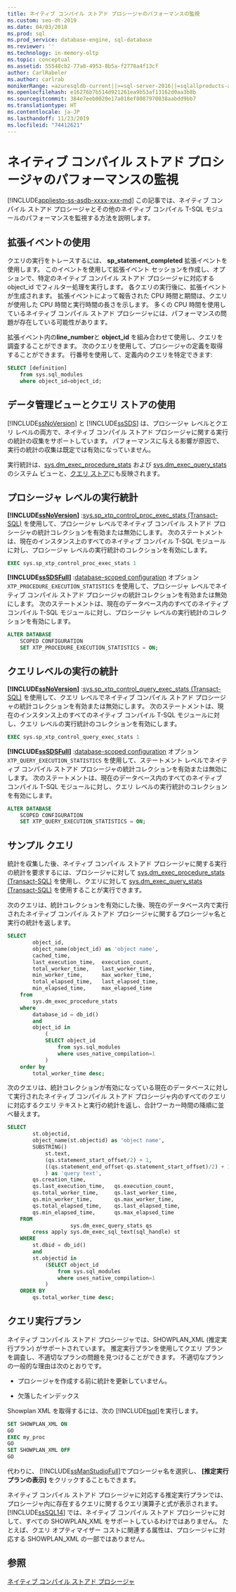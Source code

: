 ```yaml
---
title: ネイティブ コンパイル ストアド プロシージャのパフォーマンスの監視
ms.custom: seo-dt-2019
ms.date: 04/03/2018
ms.prod: sql
ms.prod_service: database-engine, sql-database
ms.reviewer: ''
ms.technology: in-memory-oltp
ms.topic: conceptual
ms.assetid: 55548cb2-77a8-4953-8b5a-f2778a4f13cf
author: CarlRabeler
ms.author: carlrab
monikerRange: =azuresqldb-current||>=sql-server-2016||=sqlallproducts-allversions||>=sql-server-linux-2017||=azuresqldb-mi-current
ms.openlocfilehash: e16276b7b514d921261ea9b53af13162d0aa3b8b
ms.sourcegitcommit: 384e7eeb0020e17a018ef8087970038aabdd9bb7
ms.translationtype: HT
ms.contentlocale: ja-JP
ms.lasthandoff: 11/23/2019
ms.locfileid: "74412621"
---
```

# <a name="monitoring-performance-of-natively-compiled-stored-procedures"></a>ネイティブ コンパイル ストアド プロシージャのパフォーマンスの監視

[!INCLUDE[appliesto-ss-asdb-xxxx-xxx-md](../../includes/appliesto-ss-asdb-xxxx-xxx-md.md)]
  この記事では、ネイティブ コンパイル ストアド プロシージャとその他のネイティブ コンパイル T-SQL モジュールのパフォーマンスを監視する方法を説明します。  
  
## <a name="using-extended-events"></a>拡張イベントの使用  
 クエリの実行をトレースするには、 **sp_statement_completed** 拡張イベントを使用します。 このイベントを使用して拡張イベント セッションを作成し、オプションで、特定のネイティブ コンパイル ストアド プロシージャに対応する object_id でフィルター処理を実行します。 各クエリの実行後に、拡張イベントが生成されます。 拡張イベントによって報告された CPU 時間と期間は、クエリが使用した CPU 時間と実行時間の長さを示します。 多くの CPU 時間を使用しているネイティブ コンパイル ストアド プロシージャには、パフォーマンスの問題が存在している可能性があります。  
  
 拡張イベント内の**line_number**と **object_id** を組み合わせて使用し、クエリを調査することができます。 次のクエリを使用して、プロシージャの定義を取得することができます。 行番号を使用して、定義内のクエリを特定できます:  
  
```sql  
SELECT [definition]
    from sys.sql_modules
    where object_id=object_id;
```  
  
  
## <a name="using-data-management-views-and-query-store"></a>データ管理ビューとクエリ ストアの使用
 [!INCLUDE[ssNoVersion](../../includes/ssnoversion-md.md)] と [!INCLUDE[ssSDS](../../includes/sssds-md.md)] は、プロシージャ レベルとクエリ レベルの両方で、ネイティブ コンパイル ストアド プロシージャに関する実行の統計の収集をサポートしています。 パフォーマンスに与える影響が原因で、実行の統計の収集は既定では有効になっていません。  

実行統計は、[sys.dm_exec_procedure_stats](../../relational-databases/system-dynamic-management-views/sys-dm-exec-procedure-stats-transact-sql.md) および [sys.dm_exec_query_stats](../../relational-databases/system-dynamic-management-views/sys-dm-exec-query-stats-transact-sql.md) のシステム ビューと、[クエリ ストア](../../relational-databases/performance/monitoring-performance-by-using-the-query-store.md)にも反映されます。

## <a name="procedure-level-execution-statistics"></a>プロシージャ レベルの実行統計

**[!INCLUDE[ssNoVersion](../../includes/ssnoversion-md.md)]** :[sys.sp_xtp_control_proc_exec_stats &#40;Transact-SQL&#41;](../../relational-databases/system-stored-procedures/sys-sp-xtp-control-proc-exec-stats-transact-sql.md) を使用して、プロシージャ レベルでネイティブ コンパイル ストアド プロシージャの統計コレクションを有効または無効にします。  次のステートメントは、現在のインスタンス上のすべてのネイティブ コンパイル T-SQL モジュールに対し、プロシージャ レベルの実行統計のコレクションを有効にします。
```sql
EXEC sys.sp_xtp_control_proc_exec_stats 1
```

**[!INCLUDE[ssSDSFull](../../includes/sssdsfull-md.md)]** :[database-scoped configuration](../../t-sql/statements/alter-database-scoped-configuration-transact-sql.md) オプション `XTP_PROCEDURE_EXECUTION_STATISTICS` を使用して、プロシージャ レベルでネイティブ コンパイル ストアド プロシージャの統計コレクションを有効または無効にします。 次のステートメントは、現在のデータベース内のすべてのネイティブ コンパイル T-SQL モジュールに対し、プロシージャ レベルの実行統計のコレクションを有効にします。
```sql
ALTER DATABASE
    SCOPED CONFIGURATION
    SET XTP_PROCEDURE_EXECUTION_STATISTICS = ON;
```

## <a name="query-level-execution-statistics"></a>クエリレベルの実行の統計

**[!INCLUDE[ssNoVersion](../../includes/ssnoversion-md.md)]** :[sys.sp_xtp_control_query_exec_stats &#40;Transact-SQL&#41;](../../relational-databases/system-stored-procedures/sys-sp-xtp-control-query-exec-stats-transact-sql.md) を使用して、クエリ レベルでネイティブ コンパイル ストアド プロシージャの統計コレクションを有効または無効にします。  次のステートメントは、現在のインスタンス上のすべてのネイティブ コンパイル T-SQL モジュールに対し、クエリ レベルの実行統計のコレクションを有効にします。
```sql
EXEC sys.sp_xtp_control_query_exec_stats 1
```

**[!INCLUDE[ssSDSFull](../../includes/sssdsfull-md.md)]** :[database-scoped configuration](../../t-sql/statements/alter-database-scoped-configuration-transact-sql.md) オプション `XTP_QUERY_EXECUTION_STATISTICS` を使用して、ステートメント レベルでネイティブ コンパイル ストアド プロシージャの統計コレクションを有効または無効にします。 次のステートメントは、現在のデータベース内のすべてのネイティブ コンパイル T-SQL モジュールに対し、クエリ レベルの実行統計のコレクションを有効にします。
```sql
ALTER DATABASE
    SCOPED CONFIGURATION
    SET XTP_QUERY_EXECUTION_STATISTICS = ON;
```

## <a name="sample-queries"></a>サンプル クエリ

 統計を収集した後、ネイティブ コンパイル ストアド プロシージャに関する実行の統計を要求するには、プロシージャに対して [sys.dm_exec_procedure_stats &#40;Transact-SQL&#41;](../../relational-databases/system-dynamic-management-views/sys-dm-exec-procedure-stats-transact-sql.md) を使用し、クエリに対して [sys.dm_exec_query_stats &#40;Transact-SQL&#41;](../../relational-databases/system-dynamic-management-views/sys-dm-exec-query-stats-transact-sql.md) を使用することが実行できます。  
 
  
 次のクエリは、統計コレクションを有効にした後、現在のデータベース内で実行されたネイティブ コンパイル ストアド プロシージャに関するプロシージャ名と実行の統計を返します。  

```sql
SELECT
        object_id,
        object_name(object_id) as 'object name',
        cached_time,
        last_execution_time,  execution_count,
        total_worker_time,    last_worker_time,
        min_worker_time,      max_worker_time,
        total_elapsed_time,   last_elapsed_time,
        min_elapsed_time,     max_elapsed_time
    from
        sys.dm_exec_procedure_stats
    where
        database_id = db_id()
        and
        object_id in
            (
            SELECT object_id
                from sys.sql_modules
                where uses_native_compilation=1
            )
    order by
        total_worker_time desc;
```

次のクエリは、統計コレクションが有効になっている現在のデータベースに対して実行されたネイティブ コンパイル ストアド プロシージャ内のすべてのクエリに対応するクエリ テキストと実行の統計を返し、合計ワーカー時間の降順に並べ替えます。  

```sql
SELECT
        st.objectid,
        object_name(st.objectid) as 'object name',
        SUBSTRING()
            st.text,
            (qs.statement_start_offset/2) + 1,
            ((qs.statement_end_offset-qs.statement_start_offset)/2) + 1
            ) as 'query text',
        qs.creation_time,
        qs.last_execution_time,   qs.execution_count,
        qs.total_worker_time,     qs.last_worker_time,
        qs.min_worker_time,       qs.max_worker_time,
        qs.total_elapsed_time,    qs.last_elapsed_time,
        qs.min_elapsed_time,      qs.max_elapsed_time
    FROM
                    sys.dm_exec_query_stats qs
        cross apply sys.dm_exec_sql_text(sql_handle) st
    WHERE
        st.dbid = db_id()
        and
        st.objectid in
            (SELECT object_id
                from sys.sql_modules
                where uses_native_compilation=1
            )
    ORDER BY
        qs.total_worker_time desc;
```

## <a name="query-execution-plans"></a>クエリ実行プラン

 ネイティブ コンパイル ストアド プロシージャでは、SHOWPLAN_XML (推定実行プラン) がサポートされています。 推定実行プランを使用してクエリ プランを調査し、不適切なプランの問題を見つけることができます。 不適切なプランの一般的な理由は次のとおりです。  
  
-   プロシージャを作成する前に統計を更新していません。  
  
-   欠落したインデックス  
  
 Showplan XML を取得するには、次の [!INCLUDE[tsql](../../includes/tsql-md.md)]を実行します。  
  
```sql  
SET SHOWPLAN_XML ON  
GO  
EXEC my_proc   
GO  
SET SHOWPLAN_XML OFF  
GO  
```  
  
 代わりに、 [!INCLUDE[ssManStudioFull](../../includes/ssmanstudiofull-md.md)]でプロシージャ名を選択し、 **[推定実行プランの表示]** をクリックすることもできます。  
  
 ネイティブ コンパイル ストアド プロシージャに対応する推定実行プランでは、プロシージャ内に存在するクエリに関するクエリ演算子と式が表示されます。 [!INCLUDE[ssSQL14](../../includes/sssql14-md.md)] では、ネイティブ コンパイル ストアド プロシージャに対して、すべての SHOWPLAN_XML をサポートしているわけではありません。 たとえば、クエリ オプティマイザー コストに関連する属性は、プロシージャに対応する SHOWPLAN_XML の一部ではありません。  
  
## <a name="see-also"></a>参照  
 [ネイティブ コンパイル ストアド プロシージャ](../../relational-databases/in-memory-oltp/natively-compiled-stored-procedures.md)  
  
  
